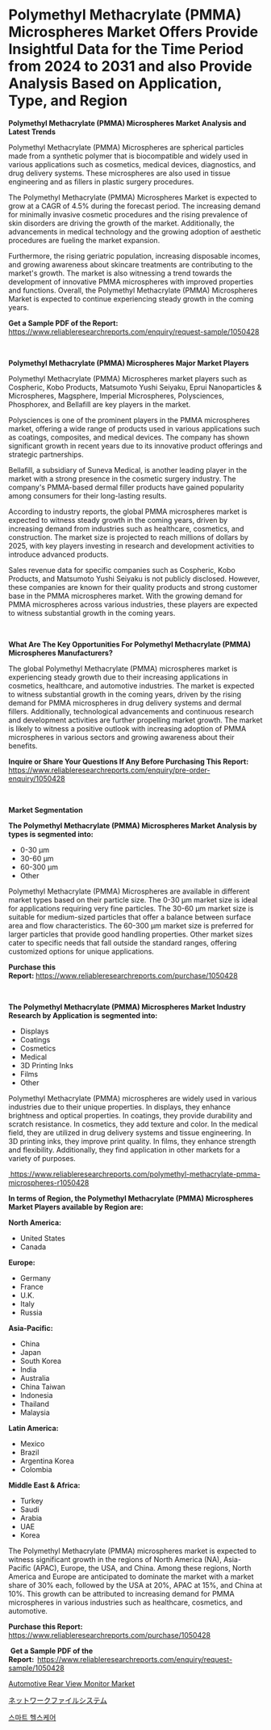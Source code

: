 <p><h1>Polymethyl Methacrylate (PMMA) Microspheres Market Offers Provide Insightful Data for the Time Period from 2024 to 2031 and also Provide Analysis Based on Application, Type, and Region</h1></p><p><strong>Polymethyl Methacrylate (PMMA) Microspheres Market Analysis and Latest Trends</strong></p>
<p><p>Polymethyl Methacrylate (PMMA) Microspheres are spherical particles made from a synthetic polymer that is biocompatible and widely used in various applications such as cosmetics, medical devices, diagnostics, and drug delivery systems. These microspheres are also used in tissue engineering and as fillers in plastic surgery procedures.</p><p>The Polymethyl Methacrylate (PMMA) Microspheres Market is expected to grow at a CAGR of 4.5% during the forecast period. The increasing demand for minimally invasive cosmetic procedures and the rising prevalence of skin disorders are driving the growth of the market. Additionally, the advancements in medical technology and the growing adoption of aesthetic procedures are fueling the market expansion.</p><p>Furthermore, the rising geriatric population, increasing disposable incomes, and growing awareness about skincare treatments are contributing to the market's growth. The market is also witnessing a trend towards the development of innovative PMMA microspheres with improved properties and functions. Overall, the Polymethyl Methacrylate (PMMA) Microspheres Market is expected to continue experiencing steady growth in the coming years.</p></p>
<p><strong>Get a Sample PDF of the Report:&nbsp;</strong> <a href="https://www.reliableresearchreports.com/enquiry/request-sample/1050428">https://www.reliableresearchreports.com/enquiry/request-sample/1050428</a></p>
<p>&nbsp;</p>
<p><strong>Polymethyl Methacrylate (PMMA) Microspheres Major Market Players</strong></p>
<p><p>Polymethyl Methacrylate (PMMA) Microspheres market players such as Cospheric, Kobo Products, Matsumoto Yushi Seiyaku, Eprui Nanoparticles & Microspheres, Magsphere, Imperial Microspheres, Polysciences, Phosphorex, and Bellafill are key players in the market.</p><p>Polysciences is one of the prominent players in the PMMA microspheres market, offering a wide range of products used in various applications such as coatings, composites, and medical devices. The company has shown significant growth in recent years due to its innovative product offerings and strategic partnerships.</p><p>Bellafill, a subsidiary of Suneva Medical, is another leading player in the market with a strong presence in the cosmetic surgery industry. The company's PMMA-based dermal filler products have gained popularity among consumers for their long-lasting results.</p><p>According to industry reports, the global PMMA microspheres market is expected to witness steady growth in the coming years, driven by increasing demand from industries such as healthcare, cosmetics, and construction. The market size is projected to reach millions of dollars by 2025, with key players investing in research and development activities to introduce advanced products.</p><p>Sales revenue data for specific companies such as Cospheric, Kobo Products, and Matsumoto Yushi Seiyaku is not publicly disclosed. However, these companies are known for their quality products and strong customer base in the PMMA microspheres market. With the growing demand for PMMA microspheres across various industries, these players are expected to witness substantial growth in the coming years.</p></p>
<p>&nbsp;</p>
<p><strong>What Are The Key Opportunities For Polymethyl Methacrylate (PMMA) Microspheres Manufacturers?</strong></p>
<p><p>The global Polymethyl Methacrylate (PMMA) microspheres market is experiencing steady growth due to their increasing applications in cosmetics, healthcare, and automotive industries. The market is expected to witness substantial growth in the coming years, driven by the rising demand for PMMA microspheres in drug delivery systems and dermal fillers. Additionally, technological advancements and continuous research and development activities are further propelling market growth. The market is likely to witness a positive outlook with increasing adoption of PMMA microspheres in various sectors and growing awareness about their benefits.</p></p>
<p><strong>Inquire or Share Your Questions If Any Before Purchasing This Report:</strong> <a href="https://www.reliableresearchreports.com/enquiry/pre-order-enquiry/1050428">https://www.reliableresearchreports.com/enquiry/pre-order-enquiry/1050428</a></p>
<p>&nbsp;</p>
<p><strong>Market Segmentation</strong></p>
<p><strong>The Polymethyl Methacrylate (PMMA) Microspheres Market Analysis by types is segmented into:</strong></p>
<p><ul><li>0-30 μm</li><li>30-60 μm</li><li>60-300 μm</li><li>Other</li></ul></p>
<p><p>Polymethyl Methacrylate (PMMA) Microspheres are available in different market types based on their particle size. The 0-30 μm market size is ideal for applications requiring very fine particles. The 30-60 μm market size is suitable for medium-sized particles that offer a balance between surface area and flow characteristics. The 60-300 μm market size is preferred for larger particles that provide good handling properties. Other market sizes cater to specific needs that fall outside the standard ranges, offering customized options for unique applications.</p></p>
<p><strong>Purchase this Report:&nbsp;</strong><a href="https://www.reliableresearchreports.com/purchase/1050428">https://www.reliableresearchreports.com/purchase/1050428</a></p>
<p>&nbsp;</p>
<p><strong>The Polymethyl Methacrylate (PMMA) Microspheres Market Industry Research by Application is segmented into:</strong></p>
<p><ul><li>Displays</li><li>Coatings</li><li>Cosmetics</li><li>Medical</li><li>3D Printing Inks</li><li>Films</li><li>Other</li></ul></p>
<p><p>Polymethyl Methacrylate (PMMA) microspheres are widely used in various industries due to their unique properties. In displays, they enhance brightness and optical properties. In coatings, they provide durability and scratch resistance. In cosmetics, they add texture and color. In the medical field, they are utilized in drug delivery systems and tissue engineering. In 3D printing inks, they improve print quality. In films, they enhance strength and flexibility. Additionally, they find application in other markets for a variety of purposes.</p></p>
<p><a href="https://www.reliableresearchreports.com/polymethyl-methacrylate-pmma-microspheres-r1050428">&nbsp;https://www.reliableresearchreports.com/polymethyl-methacrylate-pmma-microspheres-r1050428</a></p>
<p><strong>In terms of Region, the Polymethyl Methacrylate (PMMA) Microspheres Market Players available by Region are:</strong></p>
<p>
    <p> <strong> North America: </strong>
        <ul>
            <li>United States</li>
            <li>Canada</li>
        </ul>
        </p> 
    <p> <strong> Europe: </strong>
        <ul>
            <li>Germany</li>
            <li>France</li>
            <li>U.K.</li>
            <li>Italy</li>
            <li>Russia</li>
        </ul>
        </p> 
    <p> <strong> Asia-Pacific: </strong>
        <ul>
            <li>China</li>
            <li>Japan</li>
            <li>South Korea</li>
            <li>India</li>
            <li>Australia</li>
            <li>China Taiwan</li>
            <li>Indonesia</li>
            <li>Thailand</li>
            <li>Malaysia</li>
        </ul>
        </p> 
    <p> <strong> Latin America: </strong>
        <ul>
            <li>Mexico</li>
            <li>Brazil</li>
            <li>Argentina Korea</li>
            <li>Colombia</li>
        </ul>
        </p> 
    <p> <strong> Middle East & Africa: </strong>
        <ul>
            <li>Turkey</li>
            <li>Saudi</li>
            <li>Arabia</li>
            <li>UAE</li>
            <li>Korea</li>
        </ul>
    </p>
    </p>
<p><p>The Polymethyl Methacrylate (PMMA) microspheres market is expected to witness significant growth in the regions of North America (NA), Asia-Pacific (APAC), Europe, the USA, and China. Among these regions, North America and Europe are anticipated to dominate the market with a market share of 30% each, followed by the USA at 20%, APAC at 15%, and China at 10%. This growth can be attributed to increasing demand for PMMA microspheres in various industries such as healthcare, cosmetics, and automotive.</p></p>
<p><strong>Purchase this Report: </strong><a href="https://www.reliableresearchreports.com/purchase/1050428">https://www.reliableresearchreports.com/purchase/1050428</a></p>
<p>&nbsp;<strong>Get a Sample PDF of the Report:&nbsp;&nbsp;</strong><a href="https://www.reliableresearchreports.com/enquiry/request-sample/1050428">https://www.reliableresearchreports.com/enquiry/request-sample/1050428</a></p>
<p><strong></strong></p>
<p><p><a href="https://github.com/lizaRempel/Market-Research-Report-List-1/blob/main/automotive-rear-view-monitor-market.md">Automotive Rear View Monitor Market</a></p><p><a href="https://github.com/sghwr779811674/Market-Research-Report-List-3/blob/main/2229285182363.md">ネットワークファイルシステム</a></p><p><a href="https://github.com/vdhdwjyp90142/Market-Research-Report-List-3/blob/main/1018446185160.md">스마트 헬스케어</a></p></p>